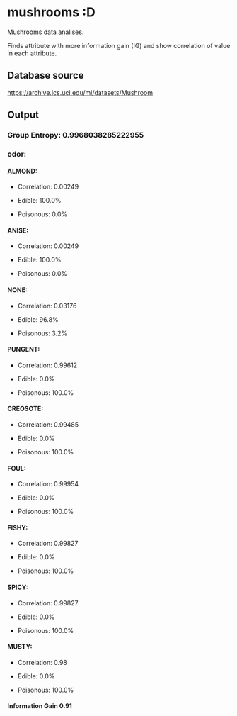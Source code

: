 # mushrooms :D
Mushrooms data analises. 

Finds attribute with more information gain (IG) and show correlation of value in each attribute.

## Database source
https://archive.ics.uci.edu/ml/datasets/Mushroom

## Output

### Group Entropy: 0.9968038285222955

### odor:

#### ALMOND:

* Correlation: 0.00249

* Edible: 100.0%

* Poisonous: 0.0%

#### ANISE:

* Correlation: 0.00249

* Edible: 100.0%

* Poisonous: 0.0%

#### NONE:

* Correlation: 0.03176

* Edible: 96.8%

* Poisonous: 3.2%

#### PUNGENT:

* Correlation: 0.99612

* Edible: 0.0%

* Poisonous: 100.0%

#### CREOSOTE:

* Correlation: 0.99485

* Edible: 0.0%

* Poisonous: 100.0%

#### FOUL:

* Correlation: 0.99954

* Edible: 0.0%

* Poisonous: 100.0%

#### FISHY:

* Correlation: 0.99827

* Edible: 0.0%

* Poisonous: 100.0%

#### SPICY:

* Correlation: 0.99827

* Edible: 0.0%

* Poisonous: 100.0%

#### MUSTY:

* Correlation: 0.98

* Edible: 0.0%

* Poisonous: 100.0%

#### Information Gain 0.91
